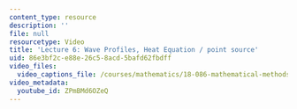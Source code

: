 ```yaml
---
content_type: resource
description: ''
file: null
resourcetype: Video
title: 'Lecture 6: Wave Profiles, Heat Equation / point source'
uid: 86e3bf2c-e88e-26c5-8acd-5bafd62fbdff
video_files:
  video_captions_file: /courses/mathematics/18-086-mathematical-methods-for-engineers-ii-spring-2006/video-lectures/lecture-6-wave-profiles-heat-equation-point-source/ZPmBMd6OZeQ.vtt
video_metadata:
  youtube_id: ZPmBMd6OZeQ
---
```


